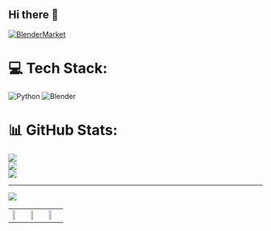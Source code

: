 ## Hi there 👋

<!--
**luckychris/luckychris** is a ✨ _special_ ✨ repository because its `README.md` (this file) appears on your GitHub profile.

Here are some ideas to get you started:

- 🔭 I’m currently working on ...
- 🌱 I’m currently learning ...
- 👯 I’m looking to collaborate on ...
- 🤔 I’m looking for help with ...
- 💬 Ask me about ...
- 📫 How to reach me: https://www.instagram.com/blender.fun/
- 😄 Pronouns: ...
- ⚡ Fun fact: ...
-->


[![BlenderMarket](https://assets.superhivemarket.com/site_assets/blendermarketlogo.png)](https://blendermarket.com/creators/blenderfun)

# 💻 Tech Stack:
![Python](https://img.shields.io/badge/python-3670A0?style=for-the-badge&logo=python&logoColor=ffdd54) ![Blender](https://img.shields.io/badge/blender-%23F5792A.svg?style=for-the-badge&logo=blender&logoColor=white)
# 📊 GitHub Stats:
![](https://github-readme-stats.vercel.app/api?username=luckychris&theme=great-gatsby&hide_border=false&include_all_commits=false&count_private=false)<br/>
![](https://github-readme-streak-stats.herokuapp.com/?user=luckychris&theme=great-gatsby&hide_border=false)<br/>
![](https://github-readme-stats.vercel.app/api/top-langs/?username=luckychris&theme=great-gatsby&hide_border=false&include_all_commits=false&count_private=false&layout=compact)

---
[![](https://visitcount.itsvg.in/api?id=luckychris&icon=0&color=0)](https://visitcount.itsvg.in)

<!-- Proudly created with GPRM ( https://gprm.itsvg.in ) -->


<table>
  <tr>
    <td>
      <a href="https://www.youtube.com/watch?v=2zGIERHU2mk">
         <img src="https://img.youtube.com/vi/2zGIERHU2mk/0.jpg" style="width:50%;">
      </a>
    </td>
    <td>
      <a href="https://www.youtube.com/watch?v=07e1NUjYY_8">
         <img src="https://img.youtube.com/vi/07e1NUjYY_8/0.jpg" style="width:50%;">
      </a>
    </td>
    <td>
      <a href="https://youtu.be/EFUE5NSUsWQ">
         <img src="https://img.youtube.com/vi/EFUE5NSUsWQ/0.jpg" style="width:50%;">
      </a>
    </td>
  </tr>
</table>


